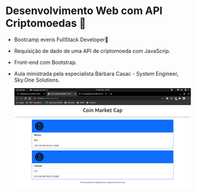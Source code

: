# Desenvolvimento Web com API Criptomoedas :money_mouth_face:



- Bootcamp everis FullStack Developer:rocket:

- Requisição de dado de uma API de criptomoeda com JavaScrip.

- Front-end com Bootstrap.

- Aula ministrada pela especialista Bárbara Casac - System Engineer, Sky.One Solutions.

  ![Alt text](/assets/img/print.png?raw=true "Title") 